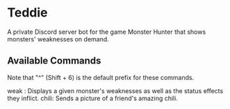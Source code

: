 # Teddie
A private Discord server bot for the game Monster Hunter that shows monsters' weaknesses on demand.

## Available Commands
Note that "^" (Shift + 6) is the default prefix for these commands.

weak <monster name>: Displays a given monster's weaknesses as well as the status effects they inflict.
chili: Sends a picture of a friend's amazing chili.
